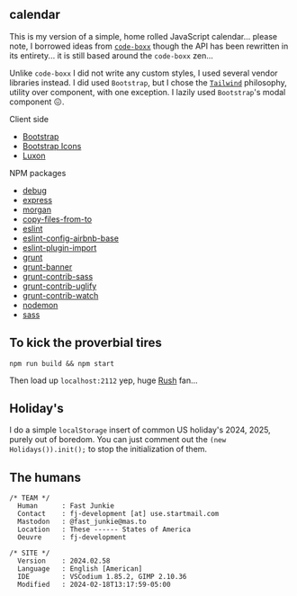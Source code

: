 calendar
---

This is my version of a simple, home rolled JavaScript calendar... please note, I borrowed ideas from [`code-boxx`](https://gist.github.com/code-boxx/ee4333471196b25886ee0ad6da4e13a4) though the API has been rewritten in its entirety... it is still based around the `code-boxx` zen...  

Unlike `code-boxx` I did not write any custom styles, I used several vendor libraries instead. I did used `Bootstrap`, but I chose the [`Tailwind`](https://tailwindcss.com/docs/utility-first) philosophy, utility over component, with one exception. I lazily used `Bootstrap`'s modal component 😖.

Client side
* [Bootstrap](https://getbootstrap.com/)
* [Bootstrap Icons](https://icons.getbootstrap.com/)
* [Luxon](https://moment.github.io/luxon/#/)

NPM packages
* [debug](https://www.npmjs.com/package/debug)
* [express](https://www.npmjs.com/package/express)
* [morgan](https://www.npmjs.com/package/morgan)
* [copy-files-from-to](https://www.npmjs.com/package/copy-files-from-to)
* [eslint](https://www.npmjs.com/package/eslint)
* [eslint-config-airbnb-base](https://www.npmjs.com/package/eslint-config-airbnb-base)
* [eslint-plugin-import](https://www.npmjs.com/package/eslint-plugin-import)
* [grunt](https://www.npmjs.com/package/grunt)
* [grunt-banner](https://www.npmjs.com/package/grunt-banner)
* [grunt-contrib-sass](https://www.npmjs.com/package/grunt-contrib-sass)
* [grunt-contrib-uglify](https://www.npmjs.com/package/grunt-contrib-uglify)
* [grunt-contrib-watch](https://www.npmjs.com/package/grunt-contrib-watch)
* [nodemon](https://www.npmjs.com/package/nodemon)
* [sass](https://www.npmjs.com/package/sass)

To kick the proverbial tires
---

```
npm run build && npm start
```
Then load up `localhost:2112` yep, huge [Rush](https://www.rush.com/albums/2112/) fan...

Holiday's
---
I do a simple `localStorage` insert of common US holiday's 2024, 2025, purely out of boredom. You can just comment out the `(new Holidays()).init();` to stop the initialization of them.

The humans
---
```shell
/* TEAM */
  Human      : Fast Junkie
  Contact    : fj-development [at] use.startmail.com
  Mastodon   : @fast_junkie@mas.to
  Location   : These ------ States of America
  Oeuvre     : fj-development

/* SITE */
  Version    : 2024.02.58
  Language   : English [American]
  IDE        : VSCodium 1.85.2, GIMP 2.10.36
  Modified   : 2024-02-18T13:17:59-05:00
```
